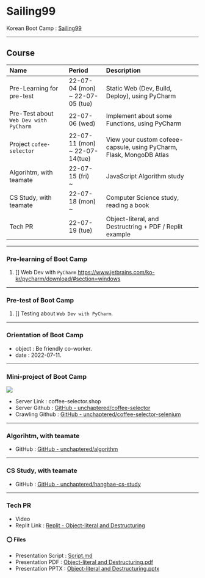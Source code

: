 # Sailing99

Korean Boot Camp : [Sailing99](https://hanghae99.spartacodingclub.kr/)

<hr>

## Course

| Name | Period | Description |
| :--- | :----- | :---------- |
| Pre-Learning for pre-test | 22-07-04 (mon)<br>~ 22-07-05 (tue)| Static Web (Dev, Build, Deploy), using PyCharm |
| Pre-Test about `Web Dev with PyCharm` | 22-07-06 (wed) | Implement about some Functions, using PyCharm |
| Project `cofee-selector` | 22-07-11 (mon)<br>~ 22-07-14(tue) | View your custom cofeee-capsule, using PyCharm, Flask, MongoDB Atlas |
| Algorihtm, with teamate | 22-07-15 (fri)<br>~ | JavaScript Algorithm study |
| CS Study, with teamate | 22-07-18 (mon)<br>~ | Computer Science study, reading a book |
| Tech PR | 22-07-19 (tue) | Object-literal, and Destructring + PDF / Replit example |


<hr>

### Pre-learning of Boot Camp

1. [] Web Dev with `PyCharm` https://www.jetbrains.com/ko-kr/pycharm/download/#section=windows

<hr>

### Pre-test of Boot Camp

1. [] Testing about `Web Dev with PyCharm`.

<hr>

### Orientation of Boot Camp

- object : Be friendly co-worker.
- date :  2022-07-11.

<hr>

### Mini-project of Boot Camp

![](./preview.jpeg)

- Server Link : coffee-selector.shop
- Server Github : [GitHub - unchaptered/coffee-selector](https://github.com/unchaptered/coffee-selector)
- Crawling Github : [GitHub - unchaptered/coffee-selector-selenium](https://github.com/unchaptered/coffee-selector-selenium)

<hr>

### Algorihtm, with teamate

- GitHub : [GitHub - unchaptered/algorithm](https://github.com/unchaptered/algorithm)

<hr>

### CS Study, with teamate

- GitHub : [GitHub - unchaptered/hanghae-cs-study](https://github.com/unchaptered/hanghae-cs-study)

<hr>

### Tech PR

- Video
- Replit Link : [Replit - Object-literal and Destructuring](https://replit.com/@directlee21/gaegceriteoreol-geurigo-gujobunhaehaldang#index.js)

#### ⭕ Files

- Presentation Script : [Script.md](./006_tech_pr/script.md)
- Presentation PDF : [Object-literal and Destructuring.pdf](./006_tech_pr/object-literal%20and%20destructuring.pdf)
- Presentation PPTX : [Object-literal and Destructuring.pptx](./006_tech_pr/object-literal%20and%20destructuring.pptx)